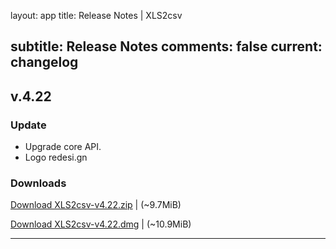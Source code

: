 layout: app
title: Release Notes | XLS2csv

subtitle: Release Notes
comments: false
current: changelog
---
<script>
  function DateDiff(sDate1){
      var  aDate,  oDate1,  oDate2,  iDays;
      aDate  =  sDate1.split("-")  
      oDate1  =  new  Date(aDate[1]  +  '-'  +  aDate[2]  +  '-'  +  aDate[0])  
      oDate2  =  new  Date()  
      iDays  =  parseInt(Math.abs(oDate1  -  oDate2)  /  1000  /  60  /  60  /24)
      return  iDays  
  }
</script>

## v.4.22
<script>
  var releaseDate = '2017-07-13';
  document.write("Released this version " + DateDiff(releaseDate) +  " days ago.  " + releaseDate)
</script>

### Update

- Upgrade core API.
- Logo redesi.gn

### Downloads

[Download XLS2csv-v4.22.zip](http://www.filefactory.com/file/3dfgqatr69s9/XLS2csv-4.22.zip)    | (~9.7MiB)

[Download XLS2csv-v4.22.dmg](http://www.filefactory.com/file/5uvj6tuan1vv/XLS2csv-4.22.dmg )    | (~10.9MiB)


---
